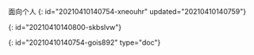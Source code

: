 面向个人
{: id="20210410140754-xneouhr" updated="20210410140759"}

{: id="20210410140800-skbslvw"}


{: id="20210410140754-gois892" type="doc"}
